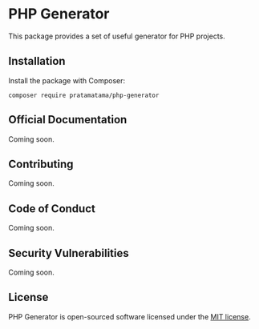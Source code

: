 # PHP Generator

This package provides a set of useful generator for PHP projects.

## Installation

Install the package with Composer: 

    composer require pratamatama/php-generator

## Official Documentation

Coming soon.

## Contributing

Coming soon.

## Code of Conduct

Coming soon.

## Security Vulnerabilities

Coming soon.

## License

PHP Generator is open-sourced software licensed under the [MIT license](LICENSE.md).
